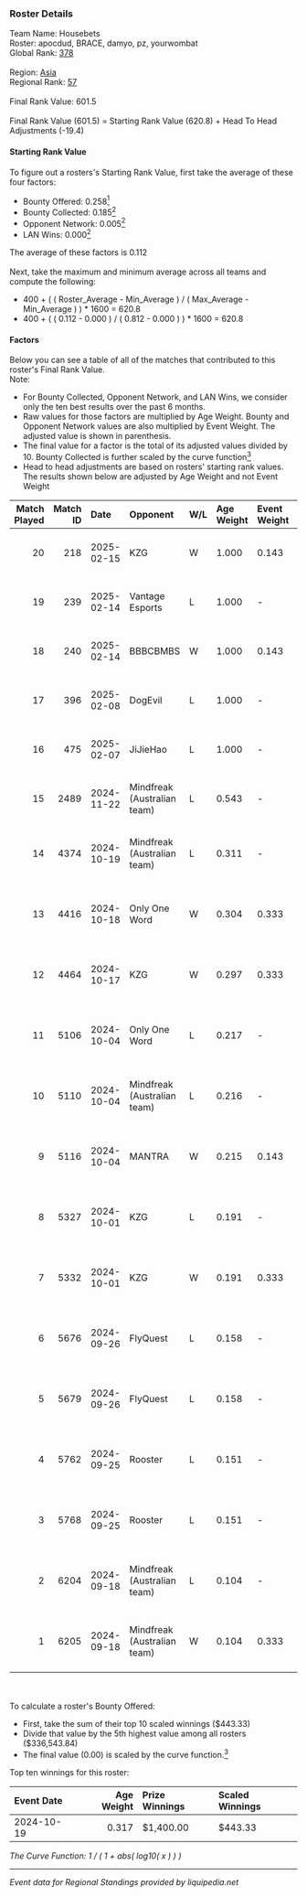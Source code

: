 ### Roster Details<br />
Team Name: Housebets<br />
Roster: apocdud, BRACE, damyo, pz, yourwombat<br />
Global Rank: [378](../../standings_global_2025_03_01.md)<br />
<br />
Region: [Asia]( ../../standings_asia_2025_03_01.md)<br />
Regional Rank: [57]( ../../standings_asia_2025_03_01.md)<br />
<br />
Final Rank Value:  601.5<br />
<br />
Final Rank Value (601.5) = Starting Rank Value (620.8) + Head To Head Adjustments (-19.4)<br />

#### Starting Rank Value<br />
To figure out a rosters's Starting Rank Value, first take the average of these four factors:<br />
- Bounty Offered: 0.258[<sup>1</sup>](#table2)
- Bounty Collected: 0.185[<sup>2</sup>](#table1)
- Opponent Network: 0.005[<sup>2</sup>](#table1)
- LAN Wins: 0.000[<sup>2</sup>](#table1)

The average of these factors is 0.112<br />
<br />
Next, take the maximum and minimum average across all teams and compute the following:<br />
- 400 + ( ( Roster_Average - Min_Average ) / ( Max_Average - Min_Average ) ) * 1600 = 620.8
- 400 + ( ( 0.112 - 0.000 ) / ( 0.812 - 0.000 ) ) * 1600 = 620.8


#### Factors<br />
Below you can see a table of all of the matches that contributed to this roster's Final Rank Value.<br />
Note:<br />

- For Bounty Collected, Opponent Network, and LAN Wins, we consider only the ten best results over the past 6 months.
- Raw values for those factors are multiplied by Age Weight. Bounty and Opponent Network values are also multiplied by Event Weight. The adjusted value is shown in parenthesis.
- The final value for a factor is the total of its adjusted values divided by 10. Bounty Collected is further scaled by the curve function[<sup>3</sup>](#curveFunction)
- Head to head adjustments are based on rosters' starting rank values. The results shown below are adjusted by Age Weight and not Event Weight
<span id="table1"></span><br />


| Match Played | Match ID | Date       | Opponent                    | W/L | Age Weight | Event Weight | Bounty Collected | Opponent Network | LAN Wins  | H2H Adj. | Roster                                       |
| -: | -: | :- | :- | :- | :- | :- | :- | :- | :- | -: | :- |
|           20 |      218 | 2025-02-15 | KZG                         | W   | 1.000      | 0.143        | 0.001 (0.000)    | 0.078 (0.011)    | 0 (0.000) |    15.41 | apocdud, BRACE, damyo, pz, yourwombat        |
|           19 |      239 | 2025-02-14 | Vantage Esports             | L   | 1.000      | -            | -                | -                | -         |   -12.21 | apocdud, BRACE, damyo, pz, yourwombat        |
|           18 |      240 | 2025-02-14 | BBBCBMBS                    | W   | 1.000      | 0.143        | 0.000 (0.000)    | 0.000 (0.000)    | 0 (0.000) |     7.80 | apocdud, BRACE, damyo, pz, yourwombat        |
|           17 |      396 | 2025-02-08 | DogEvil                     | L   | 1.000      | -            | -                | -                | -         |    -7.32 | apocdud, BRACE, damyo, pz, yourwombat        |
|           16 |      475 | 2025-02-07 | JiJieHao                    | L   | 1.000      | -            | -                | -                | -         |   -14.11 | apocdud, BRACE, damyo, pz, yourwombat        |
|           15 |     2489 | 2024-11-22 | Mindfreak (Australian team) | L   | 0.543      | -            | -                | -                | -         |    -7.21 | apocdud, BRACE, damyo, pz, yourwombat        |
|           14 |     4374 | 2024-10-19 | Mindfreak (Australian team) | L   | 0.311      | -            | -                | -                | -         |    -4.11 | apocdud, BRACE, damyo, Omichella, yourwombat |
|           13 |     4416 | 2024-10-18 | Only One Word               | W   | 0.304      | 0.333        | 0.001 (0.000)    | 0.210 (0.021)    | 0 (0.000) |     5.01 | apocdud, BRACE, damyo, Omichella, yourwombat |
|           12 |     4464 | 2024-10-17 | KZG                         | W   | 0.297      | 0.333        | 0.001 (0.000)    | 0.078 (0.008)    | 0 (0.000) |     4.64 | apocdud, BRACE, damyo, Omichella, yourwombat |
|           11 |     5106 | 2024-10-04 | Only One Word               | L   | 0.217      | -            | -                | -                | -         |    -3.31 | apocdud, BRACE, damyo, Omichella, yourwombat |
|           10 |     5110 | 2024-10-04 | Mindfreak (Australian team) | L   | 0.216      | -            | -                | -                | -         |    -2.81 | apocdud, BRACE, damyo, Omichella, yourwombat |
|            9 |     5116 | 2024-10-04 | MANTRA                      | W   | 0.215      | 0.143        | 0.000 (0.000)    | 0.153 (0.005)    | 0 (0.000) |     3.26 | apocdud, BRACE, damyo, Omichella, yourwombat |
|            8 |     5327 | 2024-10-01 | KZG                         | L   | 0.191      | -            | -                | -                | -         |    -3.07 | apocdud, BRACE, damyo, Omichella, yourwombat |
|            7 |     5332 | 2024-10-01 | KZG                         | W   | 0.191      | 0.333        | 0.001 (0.000)    | 0.078 (0.005)    | 0 (0.000) |     3.00 | apocdud, BRACE, damyo, Omichella, yourwombat |
|            6 |     5676 | 2024-09-26 | FlyQuest                    | L   | 0.158      | -            | -                | -                | -         |    -0.32 | apocdud, BRACE, damyo, Omichella, yourwombat |
|            5 |     5679 | 2024-09-26 | FlyQuest                    | L   | 0.158      | -            | -                | -                | -         |    -0.32 | apocdud, BRACE, damyo, Omichella, yourwombat |
|            4 |     5762 | 2024-09-25 | Rooster                     | L   | 0.151      | -            | -                | -                | -         |    -2.09 | apocdud, BRACE, damyo, Omichella, yourwombat |
|            3 |     5768 | 2024-09-25 | Rooster                     | L   | 0.151      | -            | -                | -                | -         |    -2.11 | apocdud, BRACE, damyo, Omichella, yourwombat |
|            2 |     6204 | 2024-09-18 | Mindfreak (Australian team) | L   | 0.104      | -            | -                | -                | -         |    -1.41 | apocdud, BRACE, damyo, Omichella, yourwombat |
|            1 |     6205 | 2024-09-18 | Mindfreak (Australian team) | W   | 0.104      | 0.333        | 0.002 (0.000)    | 0.090 (0.003)    | 0 (0.000) |     1.89 | apocdud, BRACE, damyo, Omichella, yourwombat |

<br />
<span id="table2"></span><br />
To calculate a roster's Bounty Offered:<br />

- First, take the sum of their top 10 scaled winnings ($443.33)
- Divide that value by the 5th highest value among all rosters ($336,543.84)
- The final value (0.00) is scaled by the curve function.[<sup>3</sup>](#curveFunction)

Top ten winnings for this roster:<br />

| Event Date | Age Weight | Prize Winnings | Scaled Winnings |
| :- | -: | :- | :- |
| 2024-10-19 |      0.317 | $1,400.00      | $443.33         |


<span id="curveFunction"></span>_The Curve Function: 1 / ( 1 + abs( log10( x ) ) )_<br />

---
_Event data for Regional Standings provided by liquipedia.net_<br />
